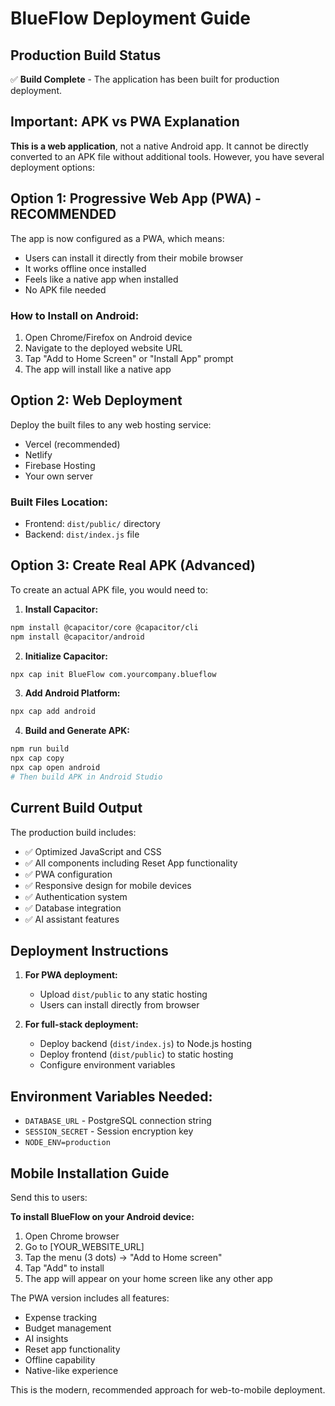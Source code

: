 # BlueFlow Deployment Guide

## Production Build Status
✅ **Build Complete** - The application has been built for production deployment.

## Important: APK vs PWA Explanation

**This is a web application**, not a native Android app. It cannot be directly converted to an APK file without additional tools. However, you have several deployment options:

## Option 1: Progressive Web App (PWA) - **RECOMMENDED**

The app is now configured as a PWA, which means:
- Users can install it directly from their mobile browser
- It works offline once installed
- Feels like a native app when installed
- No APK file needed

### How to Install on Android:
1. Open Chrome/Firefox on Android device
2. Navigate to the deployed website URL
3. Tap "Add to Home Screen" or "Install App" prompt
4. The app will install like a native app

## Option 2: Web Deployment

Deploy the built files to any web hosting service:
- Vercel (recommended)
- Netlify
- Firebase Hosting
- Your own server

### Built Files Location:
- Frontend: `dist/public/` directory
- Backend: `dist/index.js` file

## Option 3: Create Real APK (Advanced)

To create an actual APK file, you would need to:

1. **Install Capacitor:**
```bash
npm install @capacitor/core @capacitor/cli
npm install @capacitor/android
```

2. **Initialize Capacitor:**
```bash
npx cap init BlueFlow com.yourcompany.blueflow
```

3. **Add Android Platform:**
```bash
npx cap add android
```

4. **Build and Generate APK:**
```bash
npm run build
npx cap copy
npx cap open android
# Then build APK in Android Studio
```

## Current Build Output

The production build includes:
- ✅ Optimized JavaScript and CSS
- ✅ All components including Reset App functionality
- ✅ PWA configuration
- ✅ Responsive design for mobile devices
- ✅ Authentication system
- ✅ Database integration
- ✅ AI assistant features

## Deployment Instructions

1. **For PWA deployment:**
   - Upload `dist/public` to any static hosting
   - Users can install directly from browser

2. **For full-stack deployment:**
   - Deploy backend (`dist/index.js`) to Node.js hosting
   - Deploy frontend (`dist/public`) to static hosting
   - Configure environment variables

## Environment Variables Needed:
- `DATABASE_URL` - PostgreSQL connection string
- `SESSION_SECRET` - Session encryption key
- `NODE_ENV=production`

## Mobile Installation Guide

Send this to users:

**To install BlueFlow on your Android device:**
1. Open Chrome browser
2. Go to [YOUR_WEBSITE_URL]
3. Tap the menu (3 dots) → "Add to Home screen"
4. Tap "Add" to install
5. The app will appear on your home screen like any other app

The PWA version includes all features:
- Expense tracking
- Budget management  
- AI insights
- Reset app functionality
- Offline capability
- Native-like experience

This is the modern, recommended approach for web-to-mobile deployment.